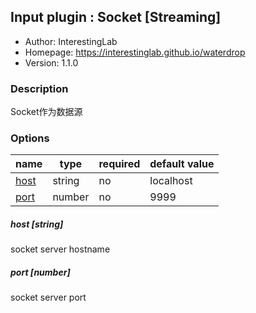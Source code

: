 ## Input plugin : Socket [Streaming]

* Author: InterestingLab
* Homepage: https://interestinglab.github.io/waterdrop
* Version: 1.1.0

### Description

Socket作为数据源

### Options

| name | type | required | default value |
| --- | --- | --- | --- |
| [host](#host-string) | string | no | localhost |
| [port](#port-number) | number | no | 9999 |

##### host [string]

socket server hostname

##### port [number]

socket server port
